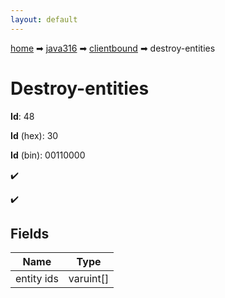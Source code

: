 ```yaml
---
layout: default
---
```


[home](/) ➡ [java316](/protocol/java316) ➡ [clientbound](/protocol/java316/clientbound) ➡ destroy-entities

# Destroy-entities

**Id**: 48

**Id** (hex): 30

**Id** (bin): 00110000

✔️

✔️

## Fields

Name | Type
---|---
entity ids | varuint[]

